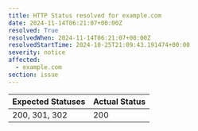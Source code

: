 ```yaml
---
title: HTTP Status resolved for example.com
date: 2024-11-14T06:21:07+00:00Z
resolved: True
resolvedWhen: 2024-11-14T06:21:07+00:00Z
resolvedStartTime: 2024-10-25T21:09:43.191474+00:00
severity: notice
affected:
  - example.com
section: issue
---
```


| Expected Statuses | Actual Status  |
|-------------------|----------------|
| 200, 301, 302 | 200 |
